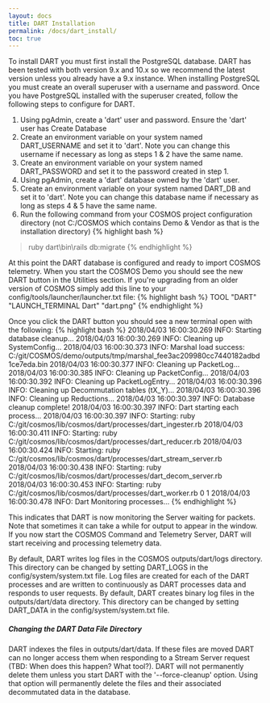 ```yaml
---
layout: docs
title: DART Installation
permalink: /docs/dart_install/
toc: true
---
```

To install DART you must first install the PostgreSQL database. DART has been tested with both version 9.x and 10.x so we recommend the latest version unless you already have a 9.x instance. When installing PostgreSQL you must create an overall superuser with a username and password. Once you have PostgreSQL installed with the superuser created, follow the following steps to configure for DART.

1. Using pgAdmin, create a 'dart' user and password. Ensure the 'dart' user has Create Database
2. Create an environment variable on your system named DART_USERNAME and set it to 'dart'. Note you can change this username if necessary as long as steps 1 & 2 have the same name.
3. Create an environment variable on your system named DART_PASSWORD and set it to the password created in step 1.
4. Using pgAdmin, create a 'dart' database owned by the 'dart' user.
5. Create an environment variable on your system named DART_DB and set it to 'dart'. Note you can change this database name if necessary as long as steps 4 & 5 have the same name.
6. Run the following command from your COSMOS project configuration directory (not C:/COSMOS which contains Demo & Vendor as that is the installation directory)
{% highlight bash %}
> ruby dart\bin\rails db:migrate
{% endhighlight %}

At this point the DART database is configured and ready to import COSMOS telemetry. When you start the COSMOS Demo you should see the new DART button in the Utilities section. If you're upgrading from an older version of COSMOS simply add this line to your config/tools/launcher/launcher.txt file:
{% highlight bash %}
TOOL "DART" "LAUNCH_TERMINAL Dart" "dart.png"
{% endhighlight %}

Once you click the DART button you should see a new terminal open with the following:
{% highlight bash %}
2018/04/03 16:00:30.269  INFO: Starting database cleanup...
2018/04/03 16:00:30.269  INFO: Cleaning up SystemConfig...
2018/04/03 16:00:30.373  INFO: Marshal load success: C:/git/COSMOS/demo/outputs/tmp/marshal_fee3ac209980cc7440182adbd1ce7eda.bin
2018/04/03 16:00:30.377  INFO: Cleaning up PacketLog...
2018/04/03 16:00:30.385  INFO: Cleaning up PacketConfig...
2018/04/03 16:00:30.392  INFO: Cleaning up PacketLogEntry...
2018/04/03 16:00:30.396  INFO: Cleaning up Decommutation tables (tX_Y)...
2018/04/03 16:00:30.396  INFO: Cleaning up Reductions...
2018/04/03 16:00:30.397  INFO: Database cleanup complete!
2018/04/03 16:00:30.397  INFO: Dart starting each process...
2018/04/03 16:00:30.397  INFO: Starting: ruby C:/git/cosmos/lib/cosmos/dart/processes/dart_ingester.rb
2018/04/03 16:00:30.411  INFO: Starting: ruby C:/git/cosmos/lib/cosmos/dart/processes/dart_reducer.rb
2018/04/03 16:00:30.424  INFO: Starting: ruby C:/git/cosmos/lib/cosmos/dart/processes/dart_stream_server.rb
2018/04/03 16:00:30.438  INFO: Starting: ruby C:/git/cosmos/lib/cosmos/dart/processes/dart_decom_server.rb
2018/04/03 16:00:30.453  INFO: Starting: ruby C:/git/cosmos/lib/cosmos/dart/processes/dart_worker.rb 0 1
2018/04/03 16:00:30.478  INFO: Dart Monitoring processes...
{% endhighlight %}

This indicates that DART is now monitoring the Server waiting for packets. Note that sometimes it can take a while for output to appear in the window. If you now start the COSMOS Command and Telemetry Server, DART will start receiving and processing telemetry data.

By default, DART writes log files in the COSMOS outputs/dart/logs directory. This directory can be changed by setting DART_LOGS in the config/system/system.txt file. Log files are created for each of the DART processes and are written to continuously as DART processes data and responds to user requests. By default, DART creates binary log files in the outputs/dart/data directory. This directory can be changed by setting DART_DATA in the config/system/system.txt file.

<div class="note warning">
  <h5>Changing the DART Data File Directory</h5>
  <p>DART indexes the files in outputs/dart/data. If these files are moved DART can no longer access them when responding to a Stream Server request (TBD: When does this happen? What tool?). DART will not permanently delete them unless you start DART with the '--force-cleanup' option. Using that option will permanently delete the files and their associated decommutated data in the database.</p>
</div>
